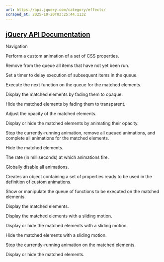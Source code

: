 ```yaml
---
url: https://api.jquery.com/category/effects/
scraped_at: 2025-10-20T03:25:44.113Z
---
```


## [jQuery API Documentation](https://jquery.com/ "jQuery API Documentation")

Navigation

Perform a custom animation of a set of CSS properties.

Remove from the queue all items that have not yet been run.

Set a timer to delay execution of subsequent items in the queue.

Execute the next function on the queue for the matched elements.

Display the matched elements by fading them to opaque.

Hide the matched elements by fading them to transparent.

Adjust the opacity of the matched elements.

Display or hide the matched elements by animating their opacity.

Stop the currently-running animation, remove all queued animations, and complete all animations for the matched elements.

Hide the matched elements.

The rate (in milliseconds) at which animations fire.

Globally disable all animations.

Creates an object containing a set of properties ready to be used in the definition of custom animations.

Show or manipulate the queue of functions to be executed on the matched elements.

Display the matched elements.

Display the matched elements with a sliding motion.

Display or hide the matched elements with a sliding motion.

Hide the matched elements with a sliding motion.

Stop the currently-running animation on the matched elements.

Display or hide the matched elements.